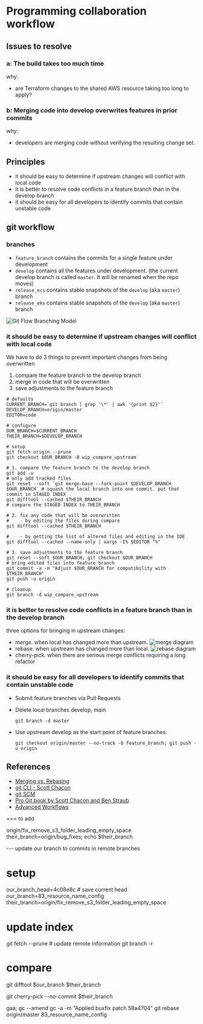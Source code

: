 # Programming collaboration workflow

## Issues to resolve

### a: The build takes too much time

why:

- are Terraform changes to the shared AWS resource taking too long to apply?

### b: Merging code into develop overwrites features in prior commits

why:

- developers are merging code without verifying the resulting change set.

## Principles

- it should be easy to determine if upstream changes will conflict with local code
- it is better to resolve code conflicts in a feature branch than in the develop branch
- it should be easy for all developers to identify commits that contain unstable code

## git workflow

### branches

- `feature_branch` contains the commits for a single feature under development
- `develop` contains all the features under development. (the current develop branch is called  `master`. It will be renamed when the repo moves)
- `release_ecs` contains stable snapshots of the `develop` (aka `master`) branch
- `release_eks` contains stable snapshots of the `develop` (aka `master`) branch

![Git Flow Branching Model](git-flow-model.png)

### it should be easy to determine if upstream changes will conflict with local code

We have to do 3 things to prevent important changes from being overwritten

1. compare the feature branch to the develop branch
2. merge in code that will be overwritten
3. save adjustments to the feature branch

```shell
# defaults
CURRENT_BRANCH=`git branch | grep '\*' | awk '{print $2}'`
DEVELOP_BRANCH=origin/master
EDITOR=code

# configure
OUR_BRANCH=$CURRENT_BRANCH
THEIR_BRANCH=$DEVELOP_BRANCH

# setup
git fetch origin --prune
git checkout $OUR_BRANCH -B wip_compare_upstream

# 1. compare the feature branch to the develop branch
git add -u                                                                 # only add tracked files
git reset --soft `git merge-base --fork-point $DEVELOP_BRANCH $OUR_BRANCH` # squash the local branch into one commit. put that commit in STAGED INDEX
git difftool --cached $THEIR_BRANCH                                        # compare the STAGED INDEX to THEIR_BRANCH

# 2. fix any code that will be overwritten
#    - by editing the files during compare
git difftool --cached $THEIR_BRANCH

#    - by getting the list of altered files and editing in the IDE
git difftool --cached --name-only | xargs -I% $EDITOR "%"

# 3. save adjustments to the feature branch
git reset --soft $OUR_BRANCH; git checkout $OUR_BRANCH                     # bring edited files into feature branch
git commit -a -m "Adjust $OUR_BRANCH for compatibility with $THEIR_BRANCH"
git push -u origin

# cleanup
git branch -d wip_compare_upstream
```

### it is better to resolve code conflicts in a feature branch than in the develop branch

three options for bringing in upstream changes:

- merge. when local has changed more than upstream. ![merge diagram](dia-merge.svg)
- rebase. when upstream has changed more than local. ![rebase diagram](dia-rebase.svg)
- cherry-pick. when there are serious merge conflicts requiring a long refactor

### it should be easy for all developers to identify commits that contain unstable code

- Submit feature branches via Pull Requests
- Delete local branches develop, main

  ```shell
  git branch -d master
  ```

- Use upstream develop as the start point of feature branches.

  ```shell
  git checkout origin/master --no-track -b feature_branch; git push -u origin
  ```

## References

- [Merging vs. Rebasing](https://www.atlassian.com/git/tutorials/merging-vs-rebasing)
- [git CLI - Scott Chacon](http://schacon.github.io/git/git.html)
- [git SCM](https://git-scm.com/)
- [Pro Git book by Scott Chacon and Ben Straub](https://git-scm.com/book/en/v2)
- [Advanced Workflows](http://schacon.github.io/git/gitworkflows.html)

=== to add

origin/fix_remove_s3_folder_leading_empty_space
their_branch=origin/bug_fixes; echo $their_branch

--- update our branch to commits in remote branches

# setup

our_branch_head=4c08e8c # save current head
our_branch=83_resource_name_config
their_branch=origin/fix_remove_s3_folder_leading_empty_space

# update index

git fetch --prune # update remote information
git branch -r

# compare

git difftool $our_branch $their_branch

git cherry-pick --no-commit $their_branch

gaa; gc --amend
gc -a -m "Applied buxfix patch 58a4704"
git rebase origin/master 83_resource_name_config
